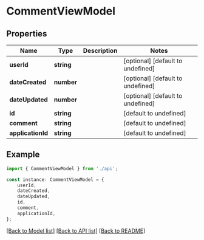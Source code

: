 # CommentViewModel


## Properties

Name | Type | Description | Notes
------------ | ------------- | ------------- | -------------
**userId** | **string** |  | [optional] [default to undefined]
**dateCreated** | **number** |  | [optional] [default to undefined]
**dateUpdated** | **number** |  | [optional] [default to undefined]
**id** | **string** |  | [default to undefined]
**comment** | **string** |  | [default to undefined]
**applicationId** | **string** |  | [default to undefined]

## Example

```typescript
import { CommentViewModel } from './api';

const instance: CommentViewModel = {
    userId,
    dateCreated,
    dateUpdated,
    id,
    comment,
    applicationId,
};
```

[[Back to Model list]](../README.md#documentation-for-models) [[Back to API list]](../README.md#documentation-for-api-endpoints) [[Back to README]](../README.md)

